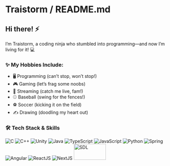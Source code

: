 # Traistorm / README.md

## Hi there! ⚡

I’m Traistorm, a coding ninja who stumbled into programming—and now I’m living for it! 💻

### ✨ My Hobbies Include:
- 🖥️ Programming (can’t stop, won’t stop!)
- 🎮 Gaming (let’s frag some noobs)
- 📡 Streaming (catch me live, fam!)
- ⚾ Baseball (swing for the fences!)
- ⚽ Soccer (kicking it on the field)
- ✍️ Drawing (doodling my heart out)

### 🛠️ Tech Stack & Skills
![C](https://img.icons8.com/?size=50&id=40670&format=png&color=000000) 
![C++](https://img.icons8.com/?size=50&id=40669&format=png&color=000000) 
![Unity](https://img.icons8.com/?size=50&id=39848&format=png&color=000000) 
![Java](https://img.icons8.com/?size=50&id=13679&format=png&color=000000) 
![TypeScript](https://img.icons8.com/color/50/000000/typescript.png) 
![JavaScript](https://img.icons8.com/color/50/000000/javascript.png) 
![Python](https://img.icons8.com/?size=50&id=l75OEUJkPAk4&format=png&color=000000) 
![Spring](https://img.icons8.com/?size=50&id=90519&format=png&color=000000)
![Angular](https://img.icons8.com/?size=50&id=71257&format=png&color=000000)
![ReactJS](https://img.icons8.com/?size=50&id=bzf0DqjXFHIW&format=png&color=000000)
![NextJS](https://img.icons8.com/?size=50&id=yUdJlcKanVbh&format=png&color=000000)
<img src="https://upload.wikimedia.org/wikipedia/commons/1/16/Simple_DirectMedia_Layer%2C_Logo.svg" alt="SDL" width="100" height="50">
